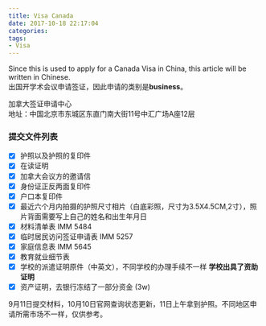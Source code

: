 ```yaml
---
title: Visa Canada
date: 2017-10-18 22:17:04
categories:
tags:
- Visa
---
```

Since this is used to apply for a Canada Visa in China, this article will be written in Chinese.   
出国开学术会议申请签证，因此申请的类别是**business**。 

加拿大签证申请中心    
地址：中国北京市东城区东直门南大街11号中汇广场A座12层   

### 提交文件列表
- [x] 护照以及护照的复印件
- [x] 在读证明
- [x] 加拿大会议方的邀请信
- [x] 身份证正反两面复印件
- [x] 户口本复印件
- [x] 最近六个月内拍摄的护照尺寸相片（白底彩照，尺寸为3.5X4.5CM,2寸），照片背面需要写上自己的姓名和出生年月日
- [x] 材料清单表 IMM 5484
- [x] 临时居民访问签证申请表 IMM 5257
- [x] 家庭信息表 IMM 5645
- [x] 教育就业细节表
- [x] 学校的派遣证明原件（中英文），不同学校的办理手续不一样 **学校出具了资助证明**
- [x] 资产证明，去银行冻结了一部分资金 (3w)

9月11日提交材料，10月10日官网查询状态更新，11日上午拿到护照。不同地区申请所需市场不一样，仅供参考。